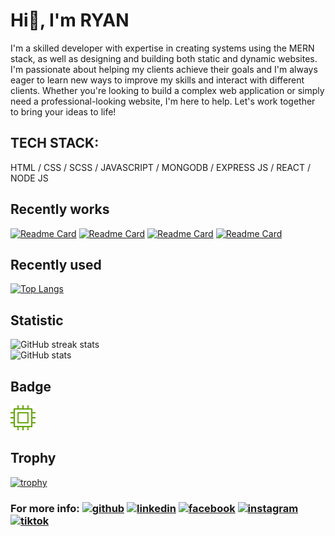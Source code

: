 # Hi👋, I'm RYAN
I'm a skilled developer with expertise in creating systems using the MERN stack, as well as designing and building both static and dynamic websites. I'm passionate about helping my clients achieve their goals and I'm always eager to learn new ways to improve my skills and interact with different clients. Whether you're looking to build a complex web application or simply need a professional-looking website, I'm here to help. Let's work together to bring your ideas to life!

## TECH STACK: 
HTML / CSS / SCSS / JAVASCRIPT / MONGODB / EXPRESS JS / REACT / NODE JS

## Recently works
[![Readme Card](https://github-readme-stats.vercel.app/api/pin/?username=nayr0531&repo=Generate-password)]([https://github.com/nayr0531/Generate-password](https://github.com/nayr0531/Generate-password))
[![Readme Card](https://github-readme-stats.vercel.app/api/pin/?username=nayr0531&repo=spense-solution)]([https://github.com/nayr0531/spense-solution](https://github.com/nayr0531/spense-solution))
[![Readme Card](https://github-readme-stats.vercel.app/api/pin/?username=nayr0531&repo=Chirp-solution)]([https://github.com/nayr0531/Chirp-solution](https://github.com/nayr0531/Chirp-solution))
[![Readme Card](https://github-readme-stats.vercel.app/api/pin/?username=nayr0531&repo=Inslogo)]([https://github.com/nayr0531/Inslogo](https://github.com/nayr0531/Inslogo))

## Recently used
[![Top Langs](https://github-readme-stats.vercel.app/api/top-langs/?username=nayr0531)](https://github.com/anuraghazra/github-readme-stats)

## Statistic
![GitHub streak stats](https://streak-stats.demolab.com/?user=nayr0531)  
![GitHub stats](https://github-readme-stats.vercel.app/api?username=nayr0531&show_icons=true&count_private=true) 

## Badge
<a href='https://docs.github.com/en/developers'><img src='https://raw.githubusercontent.com/acervenky/animated-github-badges/master/assets/devbadge.gif' width='40' height='40'></a>
## Trophy
[![trophy](https://github-profile-trophy.vercel.app/?username=nayr0531)](https://github.com/ryo-ma/github-profile-trophy)

### For more info: [<img src='https://cdn.jsdelivr.net/npm/simple-icons@3.0.1/icons/github.svg' alt='github' height='20'>](https://github.com/nayr0531)  [<img src='https://cdn.jsdelivr.net/npm/simple-icons@3.0.1/icons/linkedin.svg' alt='linkedin' height='20'>](https://www.linkedin.com/in/https://www.linkedin.com/in/ryan-cordial-122236226//)  [<img src='https://cdn.jsdelivr.net/npm/simple-icons@3.0.1/icons/facebook.svg' alt='facebook' height='20'>](https://www.facebook.com/https://www.facebook.com/laidroc121)  [<img src='https://cdn.jsdelivr.net/npm/simple-icons@3.0.1/icons/instagram.svg' alt='instagram' height='20'>](https://www.instagram.com/https://www.instagram.com/ryannn0531//)  [<img src='https://cdn.jsdelivr.net/npm/simple-icons@3.0.1/icons/tiktok.svg' alt='tiktok' height='20'>](https://www.tiktok.com/@ryancordial31)  
